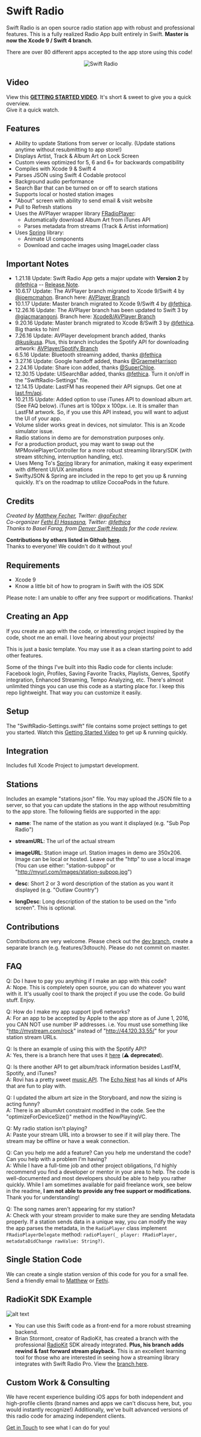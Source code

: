 # Swift Radio

Swift Radio is an open source radio station app with robust and professional features. This is a fully realized Radio App built entirely in Swift. **Master is now the Xcode 9 / Swift 4 branch**.

There are over 80 different apps accepted to the app store using this code!

<p align="center">
    <img alt="Swift Radio" src="https://fethica.com/img/web/swift-radio.jpg">
</p>

## Video
View this [**GETTING STARTED VIDEO**](https://youtu.be/m7jiajCHFvc).
It's short & sweet to give you a quick overview.  
Give it a quick watch.

## Features

- Ability to update Stations from server or locally. (Update stations anytime without resubmitting to app store!)
- Displays Artist, Track & Album Art on Lock Screen
- Custom views optimized for 5, 6 and 6+ for backwards compatibility
- Compiles with Xcode 9 & Swift 4
- Parses JSON using Swift 4 Codable protocol
- Background audio performance
- Search Bar that can be turned on or off to search stations
- Supports local or hosted station images
- "About" screen with ability to send email & visit website
- Pull to Refresh stations
- Uses the AVPlayer wrapper library [FRadioPlayer](https://github.com/fethica/FRadioPlayer): 
  * Automatically download Album Art from iTunes API
  * Parses metadata from streams (Track & Artist information)
- Uses [Spring](https://github.com/MengTo/Spring) library:
  * Animate UI components
  * Download and cache images using ImageLoader class

## Important Notes
- 1.21.18 Update: Swift Radio App gets a major update with **Version 2** by [@fethica](https://github.com/fethica) -- [Release Note](https://github.com/analogcode/Swift-Radio-Pro/releases/tag/2.0.0). 
- 10.6.17 Update: The AVPlayer branch migrated to Xcode 9/Swift 4 by [@joemcmahon](https://github.com/joemcmahon). 
Branch here: [AVPlayer Branch](https://github.com/swiftcodex/Swift-Radio-Pro/tree/xcode8)
- 10.1.17 Update: Master branch migrated to Xcode 9/Swift 4 by [@fethica](https://github.com/fethica).
- 12.26.16 Update: The AVPlayer branch has been updated to Swift 3 by [@giacmarangoni](https://github.com/giacmarangoni). Branch here:  [Xcode8/AVPlayer Branch](https://github.com/swiftcodex/Swift-Radio-Pro/tree/xcode8)
- 9.20.16 Update: Master branch migrated to Xcode 8/Swift 3 by [@fethica](https://github.com/fethica). Big thanks to him!
- 7.26.16 Update: AVPlayer development branch added, thanks [@kusikusa](https://github.com/kusikusa). Plus, this branch includes the Spotify API for downloading artwork: [AVPlayer/Spotify Branch](https://github.com/swiftcodex/Swift-Radio-Pro/tree/avplayer)
- 6.5.16 Update: Bluetooth streaming added, thanks [@fethica](https://github.com/fethica)
- 3.27.16 Update: Google handoff added, thanks [@GraemeHarrison](https://github.com/GraemeHarrison)
- 2.24.16 Update: Share icon added, thanks [@SuperChloe](https://github.com/SuperChloe).  
- 12.30.15 Update: UISearchBar added, thanks [@fethica](https://github.com/fethica). Turn it on/off in the "SwiftRadio-Settings" file.  
- 12.14.15 Update: LastFM has reopened their API signups. Get one at [last.fm/api](http://www.last.fm/api).
- 10.21.15 Update: Added option to use iTunes API to download album art. (See FAQ below). iTunes art is 100px x 100px. i.e. It is smaller than LastFM artwork. So, if you use this API instead, you will want to adjust the UI of your app.
- Volume slider works great in devices, not simulator. This is an Xcode simulator issue.  
- Radio stations in demo are for demonstration purposes only. 
- For a production product, you may want to swap out the MPMoviePlayerController for a more robust streaming library/SDK (with stream stitching, interruption handling, etc).
- Uses Meng To's [Spring](https://github.com/MengTo/Spring) library for animation, making it easy experiment with different UI/UX animations
- SwiftyJSON & Spring are included in the repo to get you up & running quickly. It's on the roadmap to utilize CocoaPods in the future. 

## Credits
*Created by [Matthew Fecher](http://matthewfecher.com), Twitter: [@goFecher](http://twitter.com/goFecher)*  
*Co-organizer [Fethi El Hassasna](https://fethica.com/en), Twitter: [@fethica](https://twitter.com/fethica)*  
*Thanks to Basel Farag, from [Denver Swift Heads](http://www.meetup.com/Denver-Swift-Heads/) for the code review.*  


**Contributions by others listed in Github [here](https://github.com/swiftcodex/Swift-Radio-Pro/graphs/contributors).**  
Thanks to everyone! We couldn't do it without you!

## Requirements

- Xcode 9
- Know a little bit of how to program in Swift with the iOS SDK

Please note: I am unable to offer any free support or modifications. Thanks!

## Creating an App

If you create an app with the code, or interesting project inspired by the code, shoot me an email. I love hearing about your projects!

This is just a basic template. You may use it as a clean starting point to add other features.

Some of the things I've built into this Radio code for clients include: Facebook login, Profiles, Saving Favorite Tracks, Playlists, Genres, Spotify integration, Enhanced Streaming, Tempo Analyzing, etc. There's almost unlimited things you can use this code as a starting place for. I keep this repo lightweight. That way you can customize it easily. 

## Setup

The "SwiftRadio-Settings.swift" file contains some project settings to get you started.
Watch this [Getting Started Video](https://youtu.be/m7jiajCHFvc) to get up & running quickly.

## Integration

Includes full Xcode Project to jumpstart development.

## Stations 

Includes an example "stations.json" file. You may upload the JSON file to a server, so that you can update the stations in the app without resubmitting to the app store. The following fields are supported in the app:

- **name**: The name of the station as you want it displayed (e.g. "Sub Pop Radio")

- **streamURL**: The url of the actual stream

- **imageURL**: Station image url. Station images in demo are 350x206. Image can be local or hosted. Leave out the "http" to use a local image (You can use either: "station-subpop" or "http://myurl.com/images/station-subpop.jpg")

- **desc**: Short 2 or 3 word description of the station as you want it displayed (e.g. "Outlaw Country")

- **longDesc**: Long description of the station to be used on the "info screen". This is optional.

## Contributions

Contributions are very welcome. Please check out the [dev branch](https://github.com/analogcode/Swift-Radio-Pro/tree/dev), create a separate branch (e.g. features/3dtouch). Please do not commit on master.

## FAQ

Q: Do I have to pay you anything if I make an app with this code?  
A: Nope. This is completely open source, you can do whatever you want with it. It's usually cool to thank the project if you use the code. Go build stuff. Enjoy.

Q: How do I make my app support ipv6 networks?  
A: For an app to be accepted by Apple to the app store as of June 1, 2016, you CAN NOT use number IP addresses. i.e. You must use something like "http://mystream.com/rock" instead of "http://44.120.33.55/" for your station stream URLs.

Q: Is there an example of using this with the Spotify API?  
A: Yes, there is a branch here that uses it [here]( https://github.com/swiftcodex/Swift-Radio-Pro/tree/avplayer) (⚠️ **deprecated**).

Q: Is there another API to get album/track information besides LastFM, Spotify, and iTunes?  
A: Rovi has a pretty sweet [music API](http://prod-doc.rovicorp.com/mashery/index.php/Data/APIs/Rovi-Music). The [Echo Nest](http://developer.echonest.com/) has all kinds of APIs that are fun to play with. 

Q: I updated the album art size in the Storyboard, and now the sizing is acting funny?  
A: There is an albumArt constraint modified in the code. See the "optimizeForDeviceSize()" method in the NowPlayingVC.

Q: My radio station isn't playing?  
A: Paste your stream URL into a browser to see if it will play there. The stream may be offline or have a weak connection.

Q: Can you help me add a feature? Can you help me understand the code? Can you help with a problem I'm having?  
A: While I have a full-time job and other project obligations, I'd highly recommend you find a developer or mentor in your area to help. The code is well-documented and most developers should be able to help you rather quickly. While I am sometimes available for paid freelance work, see below in the readme, **I am not able to provide any free support or modifications.** Thank you for understanding!

Q: The song names aren't appearing for my station?  
A: Check with your stream provider to make sure they are sending Metadata properly. If a station sends data in a unique way, you can modify the way the app parses the metadata, in the `RadioPlayer` class implement `FRadioPlayerDelegate` method: `radioPlayer(_ player: FRadioPlayer, metadataDidChange rawValue: String?)`.

## Single Station Code
We can create a single station version of this code for you for a small fee. Send a friendly email to [Matthew](mailto:matthew@audiokitpro.com) or [Fethi](https://fethica.com/en).  

## RadioKit SDK Example 

![alt text](http://matthewfecher.com/wp-content/uploads/2015/11/radiokit.jpg "RadioKit Example")

- You can use this Swift code as a front-end for a more robust streaming backend.
- Brian Stormont, creator of RadioKit, has created a branch with the professional [RadioKit](http://stormyprods.com/products/radiokit.php) SDK already integrated. **Plus, his branch adds rewind & fast forward stream playback.** This is an excellent learning tool for those who are interested in seeing how a streaming library integrates with Swift Radio Pro. View the [branch here](https://github.com/MostTornBrain/Swift-Radio-Pro/tree/RadioKit).

## Custom Work & Consulting

We have recent experience building iOS apps for both independent and high-profile clients (brand names and apps we can't discuss here, but, you would instantly recognize!) Additionally, we've built advanced versions of this radio code for amazing independent clients.

[Get in Touch](http://matthewfecher.com/contact/) to see what I can do for you!
